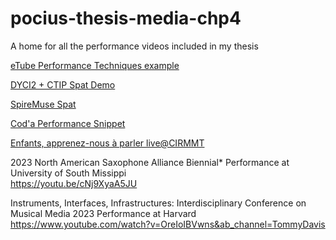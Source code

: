 # pocius-thesis-media-chp4
A home for all the performance videos included in my thesis

[eTube Performance Techniques example](https://www.youtube.com/watch?v=AH3lvAdAwiQ&ab_channel=TommyDavis)

[DYCI2 + CTIP Spat Demo](https://youtu.be/wNiMFgd3qNM)

[SpireMuse Spat](https://youtu.be/0WXv_cV-iuI)

[Cod'a Performance Snippet](https://www.youtube.com/watch?v=n97wToOFiJo&ab_channel=TommyDavis)

[Enfants, apprenez-nous à parler live@CIRMMT](https://www.youtube.com/watch?v=5Otow16e7dk&ab_channel=TommyDavis)

2023 North American Saxophone Alliance Biennial* Performance at University of South Missippi\
https://youtu.be/cNj9XyaA5JU

Instruments, Interfaces, Infrastructures: Interdisciplinary Conference on Musical Media 2023 Performance at Harvard\
https://www.youtube.com/watch?v=OreIoIBVwns&ab_channel=TommyDavis
